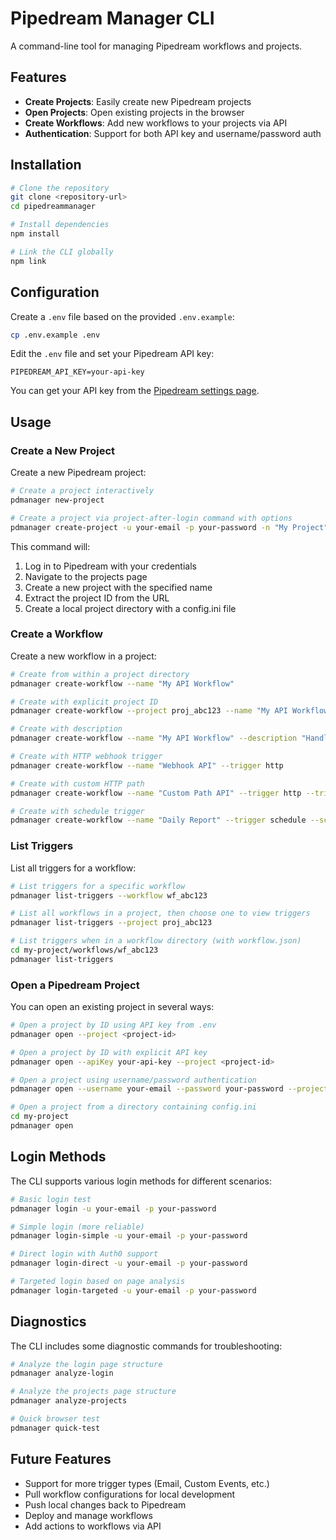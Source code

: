 # Pipedream Manager CLI

A command-line tool for managing Pipedream workflows and projects.

## Features

- **Create Projects**: Easily create new Pipedream projects
- **Open Projects**: Open existing projects in the browser
- **Create Workflows**: Add new workflows to your projects via API
- **Authentication**: Support for both API key and username/password auth

## Installation

```bash
# Clone the repository
git clone <repository-url>
cd pipedreammanager

# Install dependencies
npm install

# Link the CLI globally
npm link
```

## Configuration

Create a `.env` file based on the provided `.env.example`:

```bash
cp .env.example .env
```

Edit the `.env` file and set your Pipedream API key:

```
PIPEDREAM_API_KEY=your-api-key
```

You can get your API key from the [Pipedream settings page](https://pipedream.com/settings/account).

## Usage

### Create a New Project

Create a new Pipedream project:

```bash
# Create a project interactively
pdmanager new-project

# Create a project via project-after-login command with options
pdmanager create-project -u your-email -p your-password -n "My Project"
```

This command will:
1. Log in to Pipedream with your credentials
2. Navigate to the projects page
3. Create a new project with the specified name
4. Extract the project ID from the URL
5. Create a local project directory with a config.ini file

### Create a Workflow

Create a new workflow in a project:

```bash
# Create from within a project directory
pdmanager create-workflow --name "My API Workflow"

# Create with explicit project ID
pdmanager create-workflow --project proj_abc123 --name "My API Workflow"

# Create with description
pdmanager create-workflow --name "My API Workflow" --description "Handles API requests"

# Create with HTTP webhook trigger
pdmanager create-workflow --name "Webhook API" --trigger http

# Create with custom HTTP path
pdmanager create-workflow --name "Custom Path API" --trigger http --trigger-path my-special-endpoint

# Create with schedule trigger
pdmanager create-workflow --name "Daily Report" --trigger schedule --schedule "0 9 * * *"
```

### List Triggers

List all triggers for a workflow:

```bash
# List triggers for a specific workflow
pdmanager list-triggers --workflow wf_abc123

# List all workflows in a project, then choose one to view triggers
pdmanager list-triggers --project proj_abc123

# List triggers when in a workflow directory (with workflow.json)
cd my-project/workflows/wf_abc123
pdmanager list-triggers
```

### Open a Pipedream Project

You can open an existing project in several ways:

```bash
# Open a project by ID using API key from .env
pdmanager open --project <project-id>

# Open a project by ID with explicit API key
pdmanager open --apiKey your-api-key --project <project-id>

# Open a project using username/password authentication
pdmanager open --username your-email --password your-password --project <project-id>

# Open a project from a directory containing config.ini
cd my-project
pdmanager open
```

## Login Methods

The CLI supports various login methods for different scenarios:

```bash
# Basic login test
pdmanager login -u your-email -p your-password

# Simple login (more reliable)
pdmanager login-simple -u your-email -p your-password

# Direct login with Auth0 support
pdmanager login-direct -u your-email -p your-password

# Targeted login based on page analysis
pdmanager login-targeted -u your-email -p your-password
```

## Diagnostics

The CLI includes some diagnostic commands for troubleshooting:

```bash
# Analyze the login page structure
pdmanager analyze-login

# Analyze the projects page structure
pdmanager analyze-projects

# Quick browser test
pdmanager quick-test
```

## Future Features

- Support for more trigger types (Email, Custom Events, etc.)
- Pull workflow configurations for local development
- Push local changes back to Pipedream
- Deploy and manage workflows
- Add actions to workflows via API
